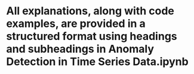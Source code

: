 # All explanations, along with code examples, are provided in a structured format using headings and subheadings in Anomaly Detection in Time Series Data.ipynb
